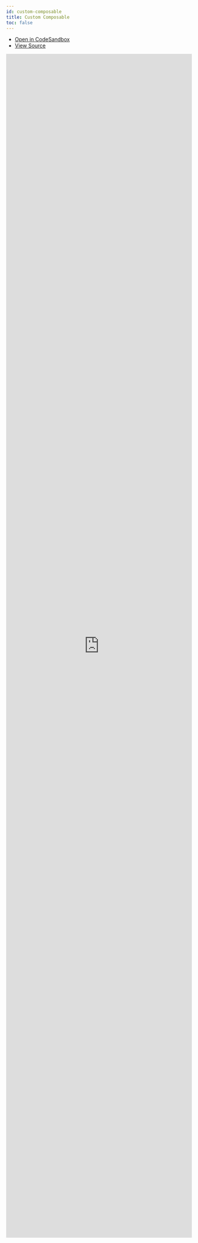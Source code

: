 ```yaml
---
id: custom-composable
title: Custom Composable
toc: false
---
```


- [Open in CodeSandbox](https://codesandbox.io/s/github/liaoliao666/vu-query/tree/master/examples/custom-composable)
- [View Source](https://github.com/liaoliao666/vu-query/tree/master/examples/custom-composable)

<iframe
  src="https://codesandbox.io/embed/github/liaoliao666/vu-query/tree/master/examples/custom-composable?autoresize=1&fontsize=14&theme=dark"
  title="liaoliao666/vu-query: custom-composable"
  sandbox="allow-forms allow-modals allow-popups allow-presentation allow-same-origin allow-scripts"
    style="
    width: 100%;
    height: 80vh;
    border: 0;
    borderRadius: 8;
    overflow: hidden;
    position: static;
    zIndex: 0;
  "
></iframe>